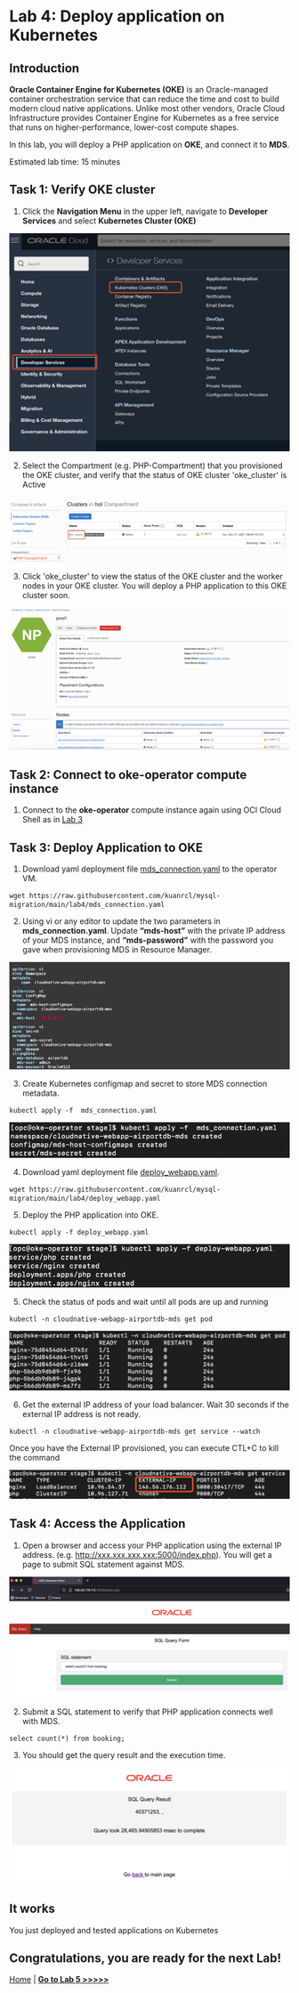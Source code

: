 # Lab 4: Deploy application on Kubernetes

## Introduction

**Oracle Container Engine for Kubernetes (OKE)** is an Oracle-managed container orchestration service that can reduce the time and cost to build modern cloud native applications. Unlike most other vendors, Oracle Cloud Infrastructure provides Container Engine for Kubernetes as a free service that runs on higher-performance, lower-cost compute shapes. 

In this lab, you will deploy a PHP application on **OKE**, and connect it to **MDS**.

Estimated lab time: 15 minutes

## Task 1: Verify OKE cluster

1. Click the **Navigation Menu** in the upper left, navigate to **Developer Services** and select **Kubernetes Cluster (OKE)**

![Navigate to OKE](images/navigate_to_oke.png)

2. Select the Compartment (e.g. PHP-Compartment) that you provisioned the OKE cluster, and verify that the status of OKE cluster 'oke_cluster' is Active

![Locate OKE](images/locate_oke_instance.png)

3. Click 'oke_cluster' to view the status of the OKE cluster and the worker nodes in your OKE cluster. You will deploy a PHP application to this OKE cluster soon.

![Verify OKE](images/oke_worker_nodes.png)

## Task 2: Connect to **oke-operator** compute instance

1. Connect to the **oke-operator** compute instance again using OCI Cloud Shell as in [Lab 3](../lab3/README.md)

## Task 3: Deploy Application to OKE

1. Download yaml deployment file [mds_connection.yaml](mds_connection.yaml) to the operator VM.

```
wget https://raw.githubusercontent.com/kuanrcl/mysql-migration/main/lab4/mds_connection.yaml
```

2. Using vi or any editor to update the two parameters in **mds_connection.yaml**. Update **“mds-host”** with the private IP address of your MDS instance, and **“mds-password”** with the password you gave when provisioning MDS in Resource Manager.

![Update MDS Connection](images/mds_connection.png)

3. Create Kubernetes configmap and secret to store MDS connection metadata.
```
kubectl apply -f  mds_connection.yaml
```
![Apply MDS Connection](images/apply_mds_connection.png)

4. Download yaml deployment file [deploy_webapp.yaml](deploy_webapp.yaml).

```
wget https://raw.githubusercontent.com/kuanrcl/mysql-migration/main/lab4/deploy_webapp.yaml
```

5. Deploy the PHP application into OKE.
```
kubectl apply -f deploy_webapp.yaml
```
![Apply WebApp](images/apply_webapp.png)

5. Check the status of pods and wait until all pods are up and running
```
kubectl -n cloudnative-webapp-airportdb-mds get pod
```
![Get Pod](images/get_pod.png)

6. Get the external IP address of your load balancer. Wait 30 seconds if the external IP address is not ready.
```
kubectl -n cloudnative-webapp-airportdb-mds get service --watch
```
Once you have the External IP provisioned, you can execute CTL+C to kill the command

![Get Service](images/get_service.png)

## Task 4: Access the Application 

1. Open a browser and access your PHP application using the external IP address. (e.g. http://xxx.xxx.xxx.xxx:5000/index.php). You will get a page to submit SQL statement against MDS.


![Access App](images/access_app.png)

2. Submit a SQL statement to verify that PHP application connects well with MDS.
```
select count(*) from booking;
```
 
3. You should get the query result and the execution time.

![Query Result](images/query_result.png)


## It works

You just deployed and tested applications on Kubernetes

## Congratulations, you are ready for the next Lab!

[Home](../README.md) | [**Go to Lab 5 >>>>>**](../lab5/README.md)
